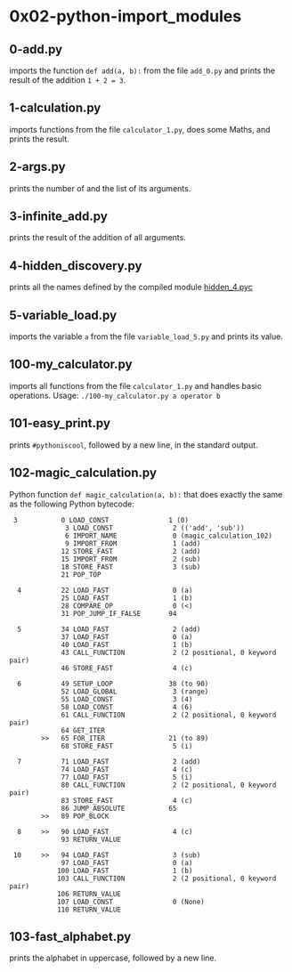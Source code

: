 # __0x02-python-import_modules__

## 0-add.py

imports the function `def add(a, b):` from the file `add_0.py` and prints the result of the addition `1 + 2 = 3`.

## 1-calculation.py

imports functions from the file `calculator_1.py`, does some Maths, and prints the result.

## 2-args.py

 prints the number of and the list of its arguments.

## 3-infinite_add.py

prints the result of the addition of all arguments.

## 4-hidden_discovery.py

prints all the names defined by the compiled module [hidden_4.pyc](https://github.com/alx-tools/0x02.py/raw/master/hidden_4.pyc)

## 5-variable_load.py

imports the variable `a` from the file `variable_load_5.py` and prints its value.

## 100-my_calculator.py

imports all functions from the file `calculator_1.py` and handles basic operations.
Usage: `./100-my_calculator.py a operator b`

## 101-easy_print.py

prints `#pythoniscool`, followed by a new line, in the standard output.

## 102-magic_calculation.py

Python function `def magic_calculation(a, b):` that does exactly the same as the following Python bytecode:
```
 3           0 LOAD_CONST               1 (0)
              3 LOAD_CONST               2 (('add', 'sub'))
              6 IMPORT_NAME              0 (magic_calculation_102)
              9 IMPORT_FROM              1 (add)
             12 STORE_FAST               2 (add)
             15 IMPORT_FROM              2 (sub)
             18 STORE_FAST               3 (sub)
             21 POP_TOP

  4          22 LOAD_FAST                0 (a)
             25 LOAD_FAST                1 (b)
             28 COMPARE_OP               0 (<)
             31 POP_JUMP_IF_FALSE       94

  5          34 LOAD_FAST                2 (add)
             37 LOAD_FAST                0 (a)
             40 LOAD_FAST                1 (b)
             43 CALL_FUNCTION            2 (2 positional, 0 keyword pair)
             46 STORE_FAST               4 (c)

  6          49 SETUP_LOOP              38 (to 90)
             52 LOAD_GLOBAL              3 (range)
             55 LOAD_CONST               3 (4)
             58 LOAD_CONST               4 (6)
             61 CALL_FUNCTION            2 (2 positional, 0 keyword pair)
             64 GET_ITER
        >>   65 FOR_ITER                21 (to 89)
             68 STORE_FAST               5 (i)

  7          71 LOAD_FAST                2 (add)
             74 LOAD_FAST                4 (c)
             77 LOAD_FAST                5 (i)
             80 CALL_FUNCTION            2 (2 positional, 0 keyword pair)
             83 STORE_FAST               4 (c)
             86 JUMP_ABSOLUTE           65
        >>   89 POP_BLOCK

  8     >>   90 LOAD_FAST                4 (c)
             93 RETURN_VALUE

 10     >>   94 LOAD_FAST                3 (sub)
             97 LOAD_FAST                0 (a)
            100 LOAD_FAST                1 (b)
            103 CALL_FUNCTION            2 (2 positional, 0 keyword pair)
            106 RETURN_VALUE
            107 LOAD_CONST               0 (None)
            110 RETURN_VALUE
```

## 103-fast_alphabet.py

prints the alphabet in uppercase, followed by a new line.
